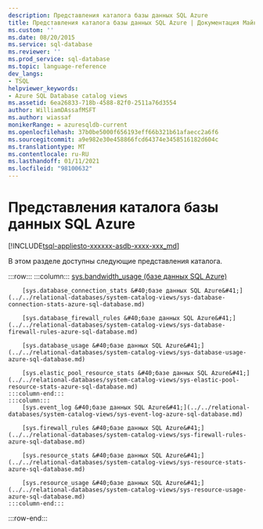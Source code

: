```yaml
---
description: Представления каталога базы данных SQL Azure
title: Представления каталога базы данных SQL Azure | Документация Майкрософт
ms.custom: ''
ms.date: 08/20/2015
ms.service: sql-database
ms.reviewer: ''
ms.prod_service: sql-database
ms.topic: language-reference
dev_langs:
- TSQL
helpviewer_keywords:
- Azure SQL Database catalog views
ms.assetid: 6ea26833-718b-4588-82f0-2511a76d3554
author: WilliamDAssafMSFT
ms.author: wiassaf
monikerRange: = azuresqldb-current
ms.openlocfilehash: 37b0be5000f656193eff66b321b61afaecc2a6f6
ms.sourcegitcommit: a9e982e30e458866fcd64374e3458516182d604c
ms.translationtype: MT
ms.contentlocale: ru-RU
ms.lasthandoff: 01/11/2021
ms.locfileid: "98100632"
---
```

# <a name="azure-sql-database-catalog-views"></a>Представления каталога базы данных SQL Azure
[!INCLUDE[tsql-appliesto-xxxxxx-asdb-xxxx-xxx_md](../../includes/tsql-appliesto-xxxxxx-asdb-xxxx-xxx-md.md)]

В этом разделе доступны следующие представления каталога.  

:::row:::
    :::column:::
        [sys.bandwidth_usage &#40;базе данных SQL Azure&#41;](../../relational-databases/system-catalog-views/sys-bandwidth-usage-azure-sql-database.md)

        [sys.database_connection_stats &#40;базе данных SQL Azure&#41;](../../relational-databases/system-catalog-views/sys-database-connection-stats-azure-sql-database.md)

        [sys.database_firewall_rules &#40;базе данных SQL Azure&#41;](../../relational-databases/system-catalog-views/sys-database-firewall-rules-azure-sql-database.md)

        [sys.database_usage &#40;базе данных SQL Azure&#41;](../../relational-databases/system-catalog-views/sys-database-usage-azure-sql-database.md)

        [sys.elastic_pool_resource_stats &#40;базе данных SQL Azure&#41;](../../relational-databases/system-catalog-views/sys-elastic-pool-resource-stats-azure-sql-database.md)
    :::column-end:::
    :::column:::
        [sys.event_log &#40;базе данных SQL Azure&#41;](../../relational-databases/system-catalog-views/sys-event-log-azure-sql-database.md)

        [sys.firewall_rules &#40;базе данных SQL Azure&#41;](../../relational-databases/system-catalog-views/sys-firewall-rules-azure-sql-database.md)

        [sys.resource_stats &#40;базе данных SQL Azure&#41;](../../relational-databases/system-catalog-views/sys-resource-stats-azure-sql-database.md)

        [sys.resource_usage &#40;базе данных SQL Azure&#41;](../../relational-databases/system-catalog-views/sys-resource-usage-azure-sql-database.md)
    :::column-end:::
:::row-end:::
